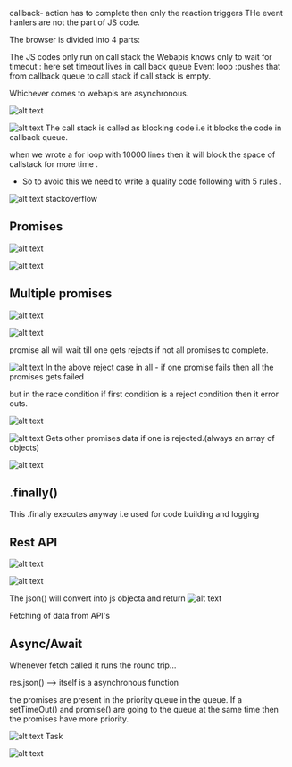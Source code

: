 callback- action has to complete then only the reaction triggers
THe event hanlers are not the part of JS code.

The browser is divided into 4 parts:

The JS codes only run on call stack
the Webapis knows only to wait for timeout : here set timeout lives in
call back queue
Event loop :pushes that from callback queue to call stack if call stack is empty.

Whichever comes to webapis are asynchronous.

![alt text](image-64.png)

![alt text](image-65.png)
The call stack is called as blocking code i.e it blocks the code in callback queue.

when we wrote a for loop with 10000 lines then it will block the space of callstack for more time .

- So to avoid this we need to write a quality code following with 5 rules .

![alt text](image-66.png)
stackoverflow

## Promises

![alt text](image-67.png)

![alt text](image-68.png)

## Multiple promises

![alt text](image-73.png)

![alt text](image-74.png)

promise all will wait till one gets rejects if not all promises to complete.

![alt text](image-75.png)
In the above reject case in all - if one promise fails then all the promises gets failed

but in the race condition if first condition is a reject condition then it error outs.

![alt text](image-76.png)

![alt text](image-77.png)
Gets other promises data if one is rejected.(always an array of objects)

![alt text](image-78.png)

## .finally()

This .finally executes anyway i.e used for code building and logging

## Rest API

![alt text](image-70.png)

![alt text](image-71.png)

The json() will convert into js objecta and return
![alt text](image-72.png)

Fetching of data from API's

## Async/Await

Whenever fetch called it runs the round trip...

res.json() --> itself is a asynchronous function

the promises are present in the priority queue in the queue. If a setTimeOut() and promise() are going to the queue at the same time then the promises have more priority.

![alt text](image-79.png)
Task

![alt text](image-80.png)
